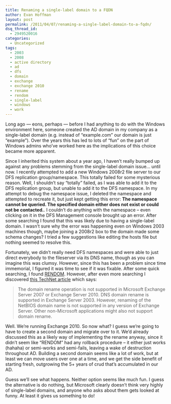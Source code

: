 ```yaml
---
title: Renaming a single-label domain to a FQDN
author: Evan Hoffman
layout: post
permalink: /2011/04/07/renaming-a-single-label-domain-to-a-fqdn/
dsq_thread_id:
  - 2949520016
categories:
  - Uncategorized
tags:
  - 2003
  - 2008
  - active directory
  - ad
  - dfs
  - domain
  - exchange
  - exchange 2010
  - rename
  - rendom
  - single-label
  - windows
  - work
---
```

Long ago &#8212; eons, perhaps &#8212; before I had anything to do with the Windows environment here, someone created the AD domain in my company as a single-label domain (e.g. instead of &#8220;example.com&#8221; our domain is just &#8220;example&#8221;). Over the years this has led to lots of &#8220;fun&#8221; on the part of Windows admins who&#8217;ve worked here as the implications of this choice became more apparent.

Since I inherited this system about a year ago, I haven&#8217;t really bumped up against any problems stemming from the single-label domain issue&#8230; until now. I recently attempted to add a new Windows 2008r2 file server to our DFS replication group/namespace. This totally failed for some mysterious reason. Well, I shouldn&#8217;t say &#8220;totally&#8221; failed, as I was able to add it to the DFS replication group, but unable to add it to the DFS namespace. In my attempt to debug the namespace issue, I deleted the namespace and attempted to recreate it, but just kept getting this error: **The namespace cannot be queried. The specified domain either does not exist or could not be contacted.**. I couldn&#8217;t do anything with the namespace &#8211; even clicking on it in the DFS Management console brought up an error. After some searching I found that this was likely due to having a single-label domain. I wasn&#8217;t sure why the error was happening even on Windows 2003 machines though, maybe joining a 2008r2 box to the domain made some schema changes? I tried a few suggestions like editing the hosts file but nothing seemed to resolve this.

Fortunately, we didn&#8217;t really need DFS namespaces and were able to just direct everybody to the fileserver via its DNS name, though as you can imagine this was clumsy. However, since this has been a problem since time immemorial, I figured it was time to see if it was fixable. After some quick searching, I found <a href="http://technet.microsoft.com/en-us/library/cc732097%28WS.10%29.aspx" onclick="_gaq.push(['_trackEvent', 'outbound-article', 'http://technet.microsoft.com/en-us/library/cc732097%28WS.10%29.aspx', 'RENDOM']);" >RENDOM</a>. However, after even more searching I discovered <a href="http://technet.microsoft.com/en-us/library/cc816848%28WS.10%29.aspx" onclick="_gaq.push(['_trackEvent', 'outbound-article', 'http://technet.microsoft.com/en-us/library/cc816848%28WS.10%29.aspx', 'this TechNet article']);" >this TechNet article</a> which says: 

> The domain rename operation is not supported in Microsoft Exchange Server 2007 or Exchange Server 2010. DNS domain rename is supported in Exchange Server 2003. However, renaming of the NetBIOS domain name is not supported in any version of Exchange Server. Other non-Microsoft applications might also not support domain rename. 

Well. We&#8217;re running Exchange 2010. So now what? I guess we&#8217;re going to have to create a second domain and migrate over to it. We&#8217;d already discussed this as a likely way of implementing the rename anyway, since it didn&#8217;t seem like &#8220;RENDOM&#8221; had any rollback procedure &#8211; it either just works (hahaha) or semi-works and semi-fails, leaving a wake of destruction throughout AD. Building a second domain seems like a lot of work, but at least we can move users over one at a time, and we get the side benefit of starting fresh, outgrowing the 5+ years of crud that&#8217;s accumulated in our AD.

Guess we&#8217;ll see what happens. Neither option seems like much fun. I guess the alternative is do nothing, but Microsoft clearly doesn&#8217;t think very highly of single-label domains, and anyone who asks about them gets looked at funny. At least it gives us something to do!